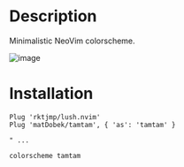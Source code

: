 # Description
Minimalistic NeoVim colorscheme.

![image](https://user-images.githubusercontent.com/4257729/146656162-bcdb6ec6-4840-4071-9070-e7d7d10f28d1.png)


# Installation

```
Plug 'rktjmp/lush.nvim'
Plug 'matDobek/tamtam', { 'as': 'tamtam' }

" ...

colorscheme tamtam
```
